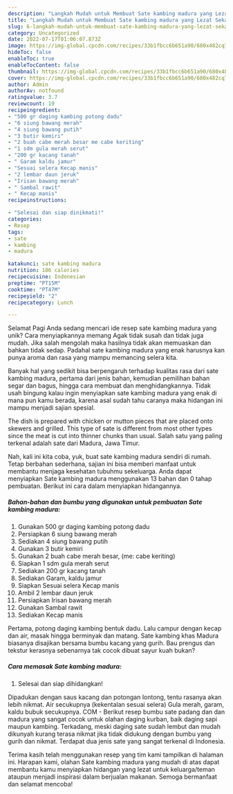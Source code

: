 ```yaml
---
description: "Langkah Mudah untuk Membuat Sate kambing madura yang Lezat Sekali, Sempurna"
title: "Langkah Mudah untuk Membuat Sate kambing madura yang Lezat Sekali, Sempurna"
slug: 6-langkah-mudah-untuk-membuat-sate-kambing-madura-yang-lezat-sekali-sempurna
category: Uncategorized
date: 2022-07-17T01:06:07.873Z
image: https://img-global.cpcdn.com/recipes/33b1fbcc6b651a90/680x482cq70/sate-kambing-madura-foto-resep-utama.jpg
hideToc: false
enableToc: true
enableTocContent: false
thumbnail: https://img-global.cpcdn.com/recipes/33b1fbcc6b651a90/680x482cq70/sate-kambing-madura-foto-resep-utama.jpg
cover: https://img-global.cpcdn.com/recipes/33b1fbcc6b651a90/680x482cq70/sate-kambing-madura-foto-resep-utama.jpg
author: Admin
authorAv: notfound
ratingvalue: 3.7
reviewcount: 19
recipeingredient:
- "500 gr daging kambing potong dadu"
- "6 siung bawang merah"
- "4 siung bawang putih"
- "3 butir kemiri"
- "2 buah cabe merah besar me cabe keriting"
- "1 sdm gula merah serut"
- "200 gr kacang tanah"
- " Garam kaldu jamur"
- "Sesuai selera Kecap manis"
- "2 lembar daun jeruk"
- "Irisan bawang merah"
- " Sambal rawit"
- " Kecap manis"
recipeinstructions:

- "Selesai dan siap dinikmati!"
categories:
- Resep
tags:
- sate
- kambing
- madura

katakunci: sate kambing madura 
nutrition: 186 calories
recipecuisine: Indonesian
preptime: "PT15M"
cooktime: "PT47M"
recipeyield: "2"
recipecategory: Lunch

---
```



Selamat Pagi Anda sedang mencari ide resep sate kambing madura yang unik? Cara menyiapkannya memang Agak tidak susah dan tidak juga mudah. Jika salah mengolah maka hasilnya tidak akan memuaskan dan bahkan tidak sedap. Padahal sate kambing madura yang enak harusnya kan punya aroma dan rasa yang mampu memancing selera kita.


Banyak hal yang sedikit bisa berpengaruh terhadap kualitas rasa dari sate kambing madura, pertama dari jenis bahan, kemudian pemilihan bahan segar dan bagus, hingga cara membuat dan menghidangkannya. Tidak usah bingung kalau ingin menyiapkan sate kambing madura yang enak di mana pun kamu berada, karena asal sudah tahu caranya maka hidangan ini mampu menjadi sajian spesial.

The dish is prepared with chicken or mutton pieces that are placed onto skewers and grilled. This type of sate is different from most other types since the meat is cut into thinner chunks than usual. Salah satu yang paling terkenal adalah sate dari Madura, Jawa Timur.


Nah, kali ini kita coba, yuk, buat sate kambing madura sendiri di rumah. Tetap berbahan sederhana, sajian ini bisa memberi manfaat untuk membantu menjaga kesehatan tubuhmu sekeluarga. Anda dapat menyiapkan Sate kambing madura menggunakan 13 bahan dan 0 tahap pembuatan. Berikut ini cara dalam menyiapkan hidangannya.

<!--inarticleads1-->

##### Bahan-bahan dan bumbu yang digunakan untuk pembuatan Sate kambing madura:

1. Gunakan 500 gr daging kambing potong dadu
1. Persiapkan 6 siung bawang merah
1. Sediakan 4 siung bawang putih
1. Gunakan 3 butir kemiri
1. Gunakan 2 buah cabe merah besar, (me: cabe keriting)
1. Siapkan 1 sdm gula merah serut
1. Sediakan 200 gr kacang tanah
1. Sediakan  Garam, kaldu jamur
1. Siapkan Sesuai selera Kecap manis
1. Ambil 2 lembar daun jeruk
1. Persiapkan Irisan bawang merah
1. Gunakan  Sambal rawit
1. Sediakan  Kecap manis


Pertama, potong daging kambing bentuk dadu. Lalu campur dengan kecap dan air, masak hingga berminyak dan matang. Sate kambing khas Madura biasanya disajikan bersama bumbu kacang yang gurih. Bau prengus dan tekstur kerasnya sebenarnya tak cocok dibuat sayur kuah bukan? 

<!--inarticleads2-->

##### Cara memasak Sate kambing madura:


1. Selesai dan siap dihidangkan!

Dipadukan dengan saus kacang dan potongan lontong, tentu rasanya akan lebih nikmat. Air secukupnya (kekentalan sesuai selera) Gula merah, garam, kaldu bubuk secukupnya. COM - Berikut resep bumbu sate padang dan dan madura yang sangat cocok untuk olahan daging kurban, baik daging sapi maupun kambing. Terkadang, meski daging sate sudah lembut dan mudah dikunyah kurang terasa nikmat jika tidak didukung dengan bumbu yang gurih dan nikmat. Terdapat dua jenis sate yang sangat terkenal di Indonesia. 

Terima kasih telah menggunakan resep yang tim kami tampilkan di halaman ini. Harapan kami, olahan Sate kambing madura yang mudah di atas dapat membantu kamu menyiapkan hidangan yang lezat untuk keluarga/teman ataupun menjadi inspirasi dalam berjualan makanan. Semoga bermanfaat dan selamat mencoba!
